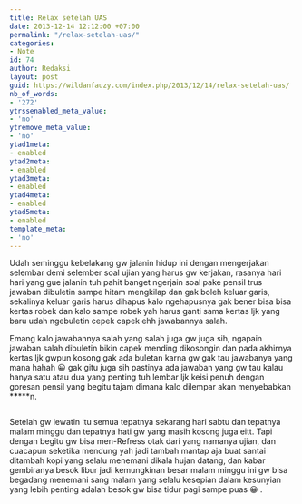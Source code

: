 ```yaml
---
title: Relax setelah UAS
date: 2013-12-14 12:12:00 +07:00
permalink: "/relax-setelah-uas/"
categories:
- Note
id: 74
author: Redaksi
layout: post
guid: https://wildanfauzy.com/index.php/2013/12/14/relax-setelah-uas/
nb_of_words:
- '272'
ytrssenabled_meta_value:
- 'no'
ytremove_meta_value:
- 'no'
ytad1meta:
- enabled
ytad2meta:
- enabled
ytad3meta:
- enabled
ytad4meta:
- enabled
ytad5meta:
- enabled
template_meta:
- 'no'
---
```


<p class="has-drop-cap">
  Udah seminggu kebelakang gw jalanin hidup ini dengan mengerjakan selembar demi selember soal ujian yang harus gw kerjakan, rasanya hari hari yang gue jalanin tuh pahit banget ngerjain soal pake pensil trus jawaban dibuletin sampe hitam mengkilap dan gak boleh keluar garis, sekalinya keluar garis harus dihapus kalo ngehapusnya gak bener bisa bisa kertas robek dan kalo sampe robek yah harus ganti sama kertas ljk yang baru udah ngebuletin cepek capek ehh jawabannya salah.
</p>

Emang kalo jawabannya salah yang salah juga gw juga sih, ngapain jawaban salah dibuletin bikin capek mending dikosongin dan pada akhirnya kertas ljk gwpun kosong gak ada buletan karna gw gak tau jawabanya yang mana hahah 😀 gak gitu juga sih pastinya ada jawaban yang gw tau kalau hanya satu atau dua yang penting tuh lembar ljk keisi penuh dengan goresan pensil yang begitu tajam dimana kalo dilempar akan menyebabkan \***\***\***n.<figure class="wp-block-image size-large">

<img src="https://wildanfauzyart.files.wordpress.com/2013/12/880ea-christmas-christmas-decoration-christmas-tree-1531670.jpg?w=768" alt="" data-recalc-dims="1" /> </figure> 

Setelah gw lewatin itu semua tepatnya sekarang hari sabtu dan tepatnya malam minggu dan tepatnya hati gw yang masih kosong juga eitt. Tapi dengan begitu gw bisa men-Refress otak dari yang namanya ujian, dan cuacapun seketika mendung yah jadi tambah mantap aja buat santai ditambah kopi yang selalu menemani dikala hujan datang, dan kabar gembiranya besok libur jadi kemungkinan besar malam minggu ini gw bisa begadang menemani sang malam yang selalu kesepian dalam kesunyian yang lebih penting adalah besok gw bisa tidur pagi sampe puas 😀 .